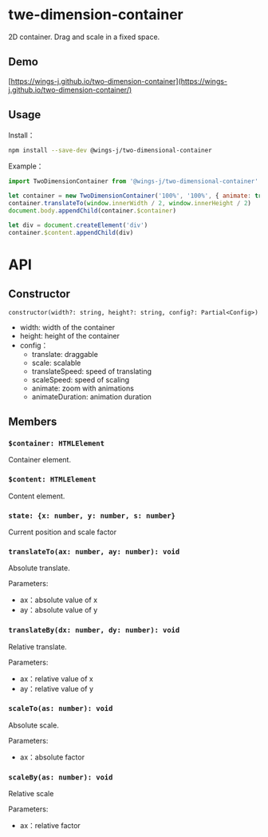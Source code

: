 # twe-dimension-container

2D container. Drag and scale in a fixed space.

## Demo

[https://wings-j.github.io/two-dimension-container](https://wings-j.github.io/two-dimension-container/)

## Usage

Install：

```sh
npm install --save-dev @wings-j/two-dimensional-container
```

Example：

```js
import TwoDimensionContainer from '@wings-j/two-dimensional-container'

let container = new TwoDimensionContainer('100%', '100%', { animate: true })
container.translateTo(window.innerWidth / 2, window.innerHeight / 2)
document.body.appendChild(container.$container)

let div = document.createElement('div')
container.$content.appendChild(div)
```

# API

## Constructor

`constructor(width?: string, height?: string, config?: Partial<Config>)`

- width: width of the container
- height: height of the container
- config：
  - translate: draggable
  - scale: scalable
  - translateSpeed: speed of translating
  - scaleSpeed: speed of scaling
  - animate: zoom with animations
  - animateDuration: animation duration

## Members

### `$container: HTMLElement`

Container element.

### `$content: HTMLElement`

Content element.

### `state: {x: number, y: number, s: number}`

Current position and scale factor

### `translateTo(ax: number, ay: number): void`

Absolute translate.

Parameters:

- ax：absolute value of x
- ay：absolute value of y

### `translateBy(dx: number, dy: number): void`

Relative translate.

Parameters:

- ax：relative value of x
- ay：relative value of y

### `scaleTo(as: number): void`

Absolute scale.

Parameters:

- ax：absolute factor

### `scaleBy(as: number): void`

Relative scale

Parameters:

- ax：relative factor
